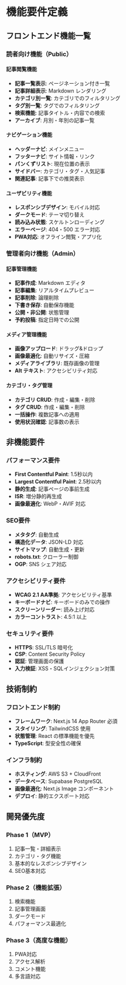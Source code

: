 # 機能要件定義

## フロントエンド機能一覧

### **読者向け機能（Public）**

#### **記事閲覧機能**
- **記事一覧表示**: ページネーション付き一覧
- **記事詳細表示**: Markdown レンダリング
- **カテゴリ別一覧**: カテゴリでのフィルタリング
- **タグ別一覧**: タグでのフィルタリング
- **検索機能**: 記事タイトル・内容での検索
- **アーカイブ**: 月別・年別の記事一覧

#### **ナビゲーション機能**
- **ヘッダーナビ**: メインメニュー
- **フッターナビ**: サイト情報・リンク
- **パンくずリスト**: 現在位置の表示
- **サイドバー**: カテゴリ・タグ・人気記事
- **関連記事**: 記事下での推奨表示

#### **ユーザビリティ機能**
- **レスポンシブデザイン**: モバイル対応
- **ダークモード**: テーマ切り替え
- **読み込み状態**: スケルトンローディング
- **エラーページ**: 404・500 エラー対応
- **PWA対応**: オフライン閲覧・アプリ化

### **管理者向け機能（Admin）**

#### **記事管理機能**
- **記事作成**: Markdown エディタ
- **記事編集**: リアルタイムプレビュー
- **記事削除**: 論理削除
- **下書き保存**: 自動保存機能
- **公開・非公開**: 状態管理
- **予約投稿**: 指定日時での公開

#### **メディア管理機能**
- **画像アップロード**: ドラッグ&ドロップ
- **画像最適化**: 自動リサイズ・圧縮
- **メディアライブラリ**: 既存画像の管理
- **Alt テキスト**: アクセシビリティ対応

#### **カテゴリ・タグ管理**
- **カテゴリ CRUD**: 作成・編集・削除
- **タグ CRUD**: 作成・編集・削除
- **一括操作**: 複数記事への適用
- **使用状況確認**: 記事数の表示

## 非機能要件

### **パフォーマンス要件**
- **First Contentful Paint**: 1.5秒以内
- **Largest Contentful Paint**: 2.5秒以内
- **静的生成**: 記事ページの事前生成
- **ISR**: 増分静的再生成
- **画像最適化**: WebP・AVIF 対応

### **SEO要件**
- **メタタグ**: 自動生成
- **構造化データ**: JSON-LD 対応
- **サイトマップ**: 自動生成・更新
- **robots.txt**: クローラー制御
- **OGP**: SNS シェア対応

### **アクセシビリティ要件**
- **WCAG 2.1 AA準拠**: アクセシビリティ基準
- **キーボードナビ**: キーボードのみでの操作
- **スクリーンリーダー**: 読み上げ対応
- **カラーコントラスト**: 4.5:1 以上

### **セキュリティ要件**
- **HTTPS**: SSL/TLS 暗号化
- **CSP**: Content Security Policy
- **認証**: 管理画面の保護
- **入力検証**: XSS・SQLインジェクション対策

## 技術制約

### **フロントエンド制約**
- **フレームワーク**: Next.js 14 App Router 必須
- **スタイリング**: TailwindCSS 使用
- **状態管理**: React の標準機能を優先
- **TypeScript**: 型安全性の確保

### **インフラ制約**
- **ホスティング**: AWS S3 + CloudFront
- **データベース**: Supabase PostgreSQL
- **画像最適化**: Next.js Image コンポーネント
- **デプロイ**: 静的エクスポート対応

## 開発優先度

### **Phase 1（MVP）**
1. 記事一覧・詳細表示
2. カテゴリ・タグ機能
3. 基本的なレスポンシブデザイン
4. SEO基本対応

### **Phase 2（機能拡張）**
1. 検索機能
2. 記事管理画面
3. ダークモード
4. パフォーマンス最適化

### **Phase 3（高度な機能）**
1. PWA対応
2. アクセス解析
3. コメント機能
4. 多言語対応
